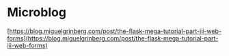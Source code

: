 # Microblog

[https://blog.miguelgrinberg.com/post/the-flask-mega-tutorial-part-iii-web-forms](https://blog.miguelgrinberg.com/post/the-flask-mega-tutorial-part-iii-web-forms)

